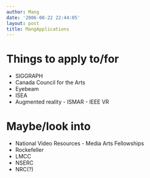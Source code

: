 ```yaml
---
author: Mang
date: '2006-08-22 22:44:05'
layout: post
title: MangApplications
---
```


# Things to apply to/for

* SIGGRAPH
* Canada Council for the Arts
* Eyebeam
* ISEA
* Augmented reality - ISMAR - IEEE VR

# Maybe/look into

* National Video Resources - Media Arts Fellowships
* Rockefeller
* LMCC
* NSERC
* NRC(?)
